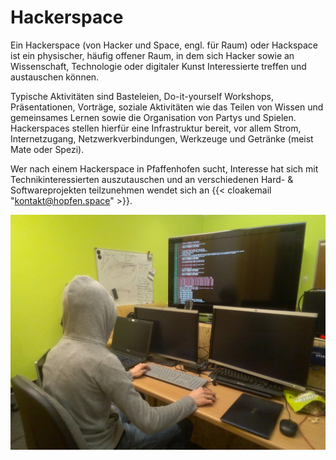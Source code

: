 # Hackerspace

Ein Hackerspace (von Hacker und Space, engl. für Raum) oder Hackspace ist ein physischer, häufig offener Raum, in dem 
sich Hacker sowie an Wissenschaft, Technologie oder digitaler Kunst Interessierte treffen und austauschen können.

Typische Aktivitäten sind Basteleien, Do-it-yourself Workshops, Präsentationen, Vorträge, soziale Aktivitäten wie das 
Teilen von Wissen und gemeinsames Lernen sowie die Organisation von Partys und Spielen. Hackerspaces stellen hierfür
eine Infrastruktur bereit, vor allem Strom, Internetzugang, Netzwerkverbindungen, Werkzeuge und Getränke
(meist Mate oder Spezi).

Wer nach einem Hackerspace in Pfaffenhofen sucht, Interesse hat sich mit 
Technikinteressierten auszutauschen und an verschiedenen Hard- & Softwareprojekten teilzunehmen wendet sich 
an {{< cloakemail "kontakt@hopfen.space" >}}.

![Symbolbild vom Hackerspace](./bunker-example-picture.jpg)
